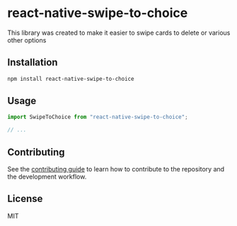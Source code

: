 # react-native-swipe-to-choice

This library was created to make it easier to swipe cards to delete or various other options

## Installation

```sh
npm install react-native-swipe-to-choice
```

## Usage

```js
import SwipeToChoice from "react-native-swipe-to-choice";

// ...


```

## Contributing

See the [contributing guide](CONTRIBUTING.md) to learn how to contribute to the repository and the development workflow.

## License

MIT
